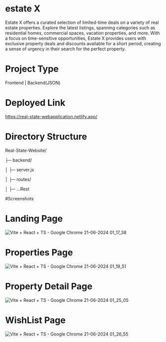 # estate X

Estate X offers a curated selection of limited-time deals on a variety of real estate properties. Explore the latest listings, spanning categories such as residential homes, commercial spaces, vacation properties, and more. With a focus on time-sensitive opportunities, Estate X provides users with exclusive property deals and discounts available for a short period, creating a sense of urgency in their search for the perfect property.

# Project Type

Frontend | Backend(JSON)

# Deployed Link
https://real-state-webapplication.netlify.app/


# Directory Structure

Real-State-Website/

├─ backend/

│ ├─ server.js

│ ├─ routes/

│ ├─ ...Rest


#Screenshots

  # Landing Page

  ![Vite + React + TS - Google Chrome 21-06-2024 01_17_38](https://github.com/Anshu1997-cloud/Real-State-Website/assets/135546335/79fef60d-4cd2-425d-9cd6-3971dd48a041)


  # Properties Page

  ![Vite + React + TS - Google Chrome 21-06-2024 01_19_51](https://github.com/Anshu1997-cloud/Real-State-Website/assets/135546335/388bf871-a26d-4793-b431-ac87204acde5)

  # Property Detail Page

  ![Vite + React + TS - Google Chrome 21-06-2024 01_25_05](https://github.com/Anshu1997-cloud/Real-State-Website/assets/135546335/c941feec-6894-4695-92b4-bcd68caad843)

  # WishList Page

  ![Vite + React + TS - Google Chrome 21-06-2024 01_26_55](https://github.com/Anshu1997-cloud/Real-State-Website/assets/135546335/85611fb6-d777-4e85-9288-31b668b1a98a)


  
  
  
